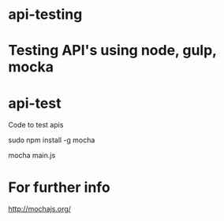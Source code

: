 # api-testing
Testing API's using node, gulp, mocka
=======
# api-test
Code to test apis

sudo npm install -g mocha 

mocha main.js


# For further info
http://mochajs.org/
